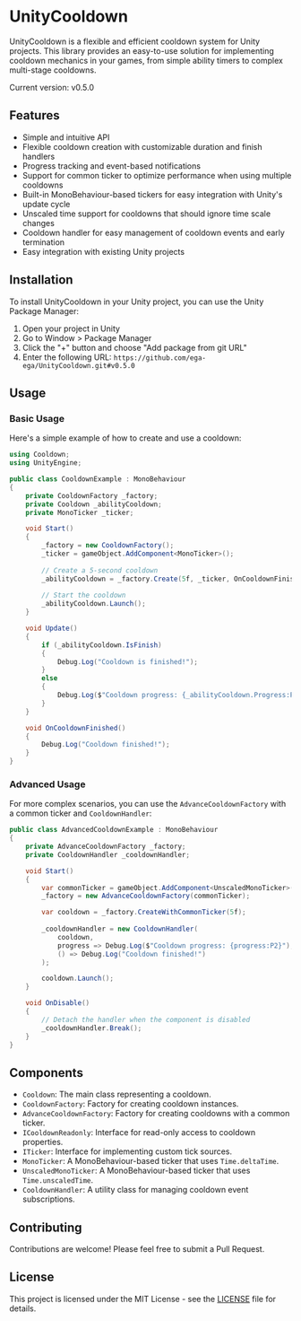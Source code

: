 # UnityCooldown

UnityCooldown is a flexible and efficient cooldown system for Unity projects. This library provides an easy-to-use solution for implementing cooldown mechanics in your games, from simple ability timers to complex multi-stage cooldowns.

Current version: v0.5.0

## Features

- Simple and intuitive API
- Flexible cooldown creation with customizable duration and finish handlers
- Progress tracking and event-based notifications
- Support for common ticker to optimize performance when using multiple cooldowns
- Built-in MonoBehaviour-based tickers for easy integration with Unity's update cycle
- Unscaled time support for cooldowns that should ignore time scale changes
- Cooldown handler for easy management of cooldown events and early termination
- Easy integration with existing Unity projects

## Installation

To install UnityCooldown in your Unity project, you can use the Unity Package Manager:

1. Open your project in Unity
2. Go to Window > Package Manager
3. Click the "+" button and choose "Add package from git URL"
4. Enter the following URL: `https://github.com/ega-ega/UnityCooldown.git#v0.5.0`

## Usage

### Basic Usage

Here's a simple example of how to create and use a cooldown:

```csharp
using Cooldown;
using UnityEngine;

public class CooldownExample : MonoBehaviour
{
    private CooldownFactory _factory;
    private Cooldown _abilityCooldown;
    private MonoTicker _ticker;

    void Start()
    {
        _factory = new CooldownFactory();
        _ticker = gameObject.AddComponent<MonoTicker>();
        
        // Create a 5-second cooldown
        _abilityCooldown = _factory.Create(5f, _ticker, OnCooldownFinished);
        
        // Start the cooldown
        _abilityCooldown.Launch();
    }

    void Update()
    {
        if (_abilityCooldown.IsFinish)
        {
            Debug.Log("Cooldown is finished!");
        }
        else
        {
            Debug.Log($"Cooldown progress: {_abilityCooldown.Progress:P2}");
        }
    }

    void OnCooldownFinished()
    {
        Debug.Log("Cooldown finished!");
    }
}
```

### Advanced Usage

For more complex scenarios, you can use the `AdvanceCooldownFactory` with a common ticker and `CooldownHandler`:

```csharp
public class AdvancedCooldownExample : MonoBehaviour
{
    private AdvanceCooldownFactory _factory;
    private CooldownHandler _cooldownHandler;

    void Start()
    {
        var commonTicker = gameObject.AddComponent<UnscaledMonoTicker>();
        _factory = new AdvanceCooldownFactory(commonTicker);

        var cooldown = _factory.CreateWithCommonTicker(5f);
        
        _cooldownHandler = new CooldownHandler(
            cooldown,
            progress => Debug.Log($"Cooldown progress: {progress:P2}"),
            () => Debug.Log("Cooldown finished!")
        );

        cooldown.Launch();
    }

    void OnDisable()
    {
        // Detach the handler when the component is disabled
        _cooldownHandler.Break();
    }
}
```

## Components

- `Cooldown`: The main class representing a cooldown.
- `CooldownFactory`: Factory for creating cooldown instances.
- `AdvanceCooldownFactory`: Factory for creating cooldowns with a common ticker.
- `ICooldownReadonly`: Interface for read-only access to cooldown properties.
- `ITicker`: Interface for implementing custom tick sources.
- `MonoTicker`: A MonoBehaviour-based ticker that uses `Time.deltaTime`.
- `UnscaledMonoTicker`: A MonoBehaviour-based ticker that uses `Time.unscaledTime`.
- `CooldownHandler`: A utility class for managing cooldown event subscriptions.

## Contributing

Contributions are welcome! Please feel free to submit a Pull Request.

## License

This project is licensed under the MIT License - see the [LICENSE](LICENSE) file for details.
